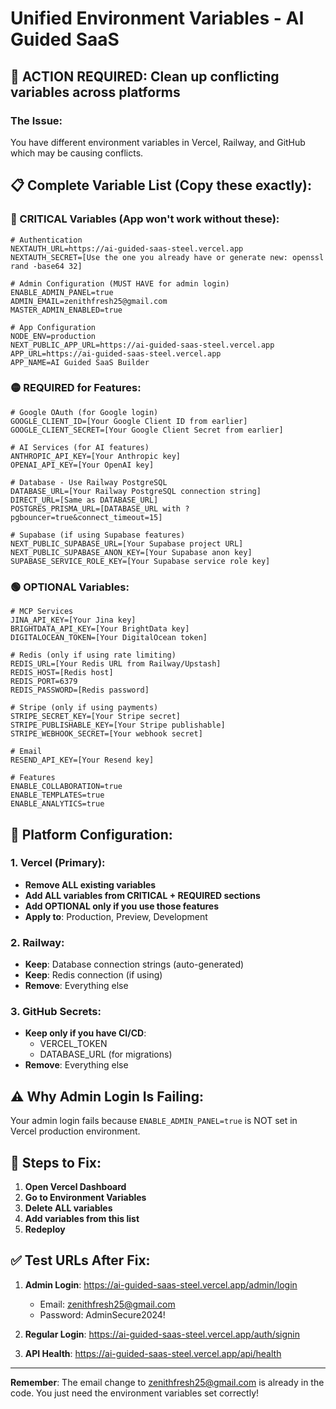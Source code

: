 # Unified Environment Variables - AI Guided SaaS

## 🚨 ACTION REQUIRED: Clean up conflicting variables across platforms

### The Issue:
You have different environment variables in Vercel, Railway, and GitHub which may be causing conflicts.

## 📋 Complete Variable List (Copy these exactly):

### 🔴 CRITICAL Variables (App won't work without these):

```env
# Authentication
NEXTAUTH_URL=https://ai-guided-saas-steel.vercel.app
NEXTAUTH_SECRET=[Use the one you already have or generate new: openssl rand -base64 32]

# Admin Configuration (MUST HAVE for admin login)
ENABLE_ADMIN_PANEL=true
ADMIN_EMAIL=zenithfresh25@gmail.com
MASTER_ADMIN_ENABLED=true

# App Configuration
NODE_ENV=production
NEXT_PUBLIC_APP_URL=https://ai-guided-saas-steel.vercel.app
APP_URL=https://ai-guided-saas-steel.vercel.app
APP_NAME=AI Guided SaaS Builder
```

### 🟡 REQUIRED for Features:

```env
# Google OAuth (for Google login)
GOOGLE_CLIENT_ID=[Your Google Client ID from earlier]
GOOGLE_CLIENT_SECRET=[Your Google Client Secret from earlier]

# AI Services (for AI features)
ANTHROPIC_API_KEY=[Your Anthropic key]
OPENAI_API_KEY=[Your OpenAI key]

# Database - Use Railway PostgreSQL
DATABASE_URL=[Your Railway PostgreSQL connection string]
DIRECT_URL=[Same as DATABASE_URL]
POSTGRES_PRISMA_URL=[DATABASE_URL with ?pgbouncer=true&connect_timeout=15]

# Supabase (if using Supabase features)
NEXT_PUBLIC_SUPABASE_URL=[Your Supabase project URL]
NEXT_PUBLIC_SUPABASE_ANON_KEY=[Your Supabase anon key]
SUPABASE_SERVICE_ROLE_KEY=[Your Supabase service role key]
```

### 🟢 OPTIONAL Variables:

```env
# MCP Services
JINA_API_KEY=[Your Jina key]
BRIGHTDATA_API_KEY=[Your BrightData key]
DIGITALOCEAN_TOKEN=[Your DigitalOcean token]

# Redis (only if using rate limiting)
REDIS_URL=[Your Redis URL from Railway/Upstash]
REDIS_HOST=[Redis host]
REDIS_PORT=6379
REDIS_PASSWORD=[Redis password]

# Stripe (only if using payments)
STRIPE_SECRET_KEY=[Your Stripe secret]
STRIPE_PUBLISHABLE_KEY=[Your Stripe publishable]
STRIPE_WEBHOOK_SECRET=[Your webhook secret]

# Email
RESEND_API_KEY=[Your Resend key]

# Features
ENABLE_COLLABORATION=true
ENABLE_TEMPLATES=true
ENABLE_ANALYTICS=true
```

## 🔧 Platform Configuration:

### 1. Vercel (Primary):
- **Remove ALL existing variables**
- **Add ALL variables from CRITICAL + REQUIRED sections**
- **Add OPTIONAL only if you use those features**
- **Apply to**: Production, Preview, Development

### 2. Railway:
- **Keep**: Database connection strings (auto-generated)
- **Keep**: Redis connection (if using)
- **Remove**: Everything else

### 3. GitHub Secrets:
- **Keep only if you have CI/CD**:
  - VERCEL_TOKEN
  - DATABASE_URL (for migrations)
- **Remove**: Everything else

## ⚠️ Why Admin Login Is Failing:

Your admin login fails because `ENABLE_ADMIN_PANEL=true` is NOT set in Vercel production environment.

## 🚀 Steps to Fix:

1. **Open Vercel Dashboard**
2. **Go to Environment Variables**
3. **Delete ALL variables**
4. **Add variables from this list**
5. **Redeploy**

## ✅ Test URLs After Fix:

1. **Admin Login**: https://ai-guided-saas-steel.vercel.app/admin/login
   - Email: zenithfresh25@gmail.com
   - Password: AdminSecure2024!

2. **Regular Login**: https://ai-guided-saas-steel.vercel.app/auth/signin

3. **API Health**: https://ai-guided-saas-steel.vercel.app/api/health

---
**Remember**: The email change to zenithfresh25@gmail.com is already in the code. You just need the environment variables set correctly!